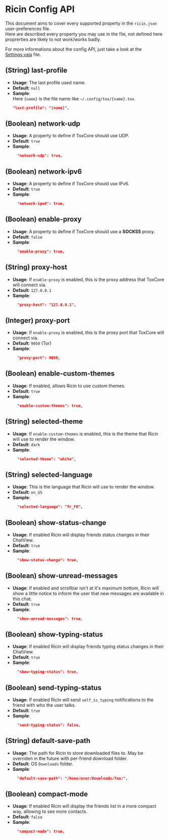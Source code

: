 # Ricin Config API
This document aims to cover every supported property in the `ricin.json` user-preferences file.  
Here are described every property you may use in the file, not defined here proprerties are likely
to not work/works badly.

For more informations about the config API, just take a look at the [Settings.vala](../src/Settings.vala) file.

## (String) last-profile
* **Usage**: The last profile used name.
* **Default**: `null`
* **Sample**:  
  Here `{name}` is the file name like `~/.config/tox/{name}.tox`.  
  ```json
  "last-profile": "{name}",
  ```

## (Boolean) network-udp
* **Usage**: A property to define if ToxCore should use UDP.
* **Default**: `true`
* **Sample**: 
  ```json
    "network-udp": true,
  ```
  
## (Boolean) network-ipv6
* **Usage**: A property to define if ToxCore should use IPv6.
* **Default**: `true`
* **Sample**: 
  ```json
    "network-ipv6": true,
  ```
  
## (Boolean) enable-proxy
* **Usage**: A property to define if ToxCore should use a **SOCKS5** proxy.
* **Default**: `false`
* **Sample**: 
  ```json
    "enable-proxy": true,
  ```
  
## (String) proxy-host
* **Usage**: If `enable-proxy` is enabled, this is the proxy address that ToxCore will connect via.
* **Default**: `127.0.0.1`
* **Sample**: 
  ```json
    "proxy-host": "127.0.0.1",
  ```

## (Integer) proxy-port
* **Usage**: If `enable-proxy` is enabled, this is the proxy port that ToxCore will connect via.
* **Default**: `9050` (Tor)
* **Sample**: 
  ```json
    "proxy-port": 9050,
  ```

## (Boolean) enable-custom-themes
* **Usage**: If enabled, allows Ricin to use custom themes.
* **Default**: `true`
* **Sample**: 
  ```json
    "enable-custom-themes": true,
  ```

## (String) selected-theme
* **Usage**: If `enable-custom-themes` is enabled, this is the theme that Ricin will use to render the window.
* **Default**: `dark`
* **Sample**: 
  ```json
    "selected-theme": "white",
  ```

## (String) selected-language
* **Usage**: This is the language that Ricin will use to render the window.
* **Default**: `en_US`
* **Sample**: 
  ```json
    "selected-language": "fr_FR",
  ```

## (Boolean) show-status-change
* **Usage**: If enabled Ricin will display friends status changes in their ChatView.
* **Default**: `true`
* **Sample**: 
  ```json
    "show-status-change": true,
  ```

## (Boolean) show-unread-messages
* **Usage**: If enabled and scrollbar isn't at it's maximum bottom, Ricin will show a little notice to inform the user that new messages are available in this chat.
* **Default**: `true`
* **Sample**: 
  ```json
    "show-unread-messages": true,
  ```

## (Boolean) show-typing-status
* **Usage**: If enabled Ricin will display friends typing status changes in their ChatView.
* **Default**: `true`
* **Sample**: 
  ```json
    "show-typing-status": true,
  ```

## (Boolean) send-typing-status
* **Usage**: If enabled Ricin will send `self_is_typing` notifications to the friend with who the user talks.
* **Default**: `true`
* **Sample**: 
  ```json
    "send-typing-status": false,
  ```

## (String) default-save-path
* **Usage**: The path for Ricin to store downloaded files to. May be overriden in the future with per-friend download folder.
* **Default**: OS `Downloads` folder.
* **Sample**: 
  ```json
    "default-save-path": "/home/user/Downloads/Tox/",
  ```
  
## (Boolean) compact-mode
* **Usage**: If enabled Ricin will display the friends list in a more compact way, allowing to see more contacts.
* **Default**: `false`
* **Sample**: 
  ```json
    "compact-mode": true,
  ```









